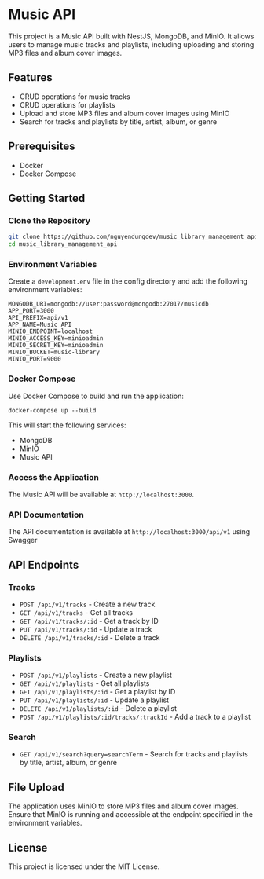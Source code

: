 # Music API

This project is a Music API built with NestJS, MongoDB, and MinIO. It allows users to manage music tracks and playlists, including uploading and storing MP3 files and album cover images.

## Features

- CRUD operations for music tracks
- CRUD operations for playlists
- Upload and store MP3 files and album cover images using MinIO
- Search for tracks and playlists by title, artist, album, or genre

## Prerequisites

- Docker
- Docker Compose

## Getting Started

### Clone the Repository

```bash
git clone https://github.com/nguyendungdev/music_library_management_api.git
cd music_library_management_api
```

### Environment Variables

Create a `development.env` file in the config directory and add the following environment variables:

```
MONGODB_URI=mongodb://user:password@mongodb:27017/musicdb
APP_PORT=3000
API_PREFIX=api/v1
APP_NAME=Music API
MINIO_ENDPOINT=localhost
MINIO_ACCESS_KEY=minioadmin
MINIO_SECRET_KEY=minioadmin
MINIO_BUCKET=music-library
MINIO_PORT=9000
```

### Docker Compose

Use Docker Compose to build and run the application:

```
docker-compose up --build
```

This will start the following services:

- MongoDB
- MinIO
- Music API

### Access the Application

The Music API will be available at `http://localhost:3000`.
### API Documentation
The API documentation is available at `http://localhost:3000/api/v1` using Swagger
## API Endpoints

### Tracks

- `POST /api/v1/tracks` - Create a new track
- `GET /api/v1/tracks` - Get all tracks
- `GET /api/v1/tracks/:id` - Get a track by ID
- `PUT /api/v1/tracks/:id` - Update a track
- `DELETE /api/v1/tracks/:id` - Delete a track

### Playlists

- `POST /api/v1/playlists` - Create a new playlist
- `GET /api/v1/playlists` - Get all playlists
- `GET /api/v1/playlists/:id` - Get a playlist by ID
- `PUT /api/v1/playlists/:id` - Update a playlist
- `DELETE /api/v1/playlists/:id` - Delete a playlist
- `POST /api/v1/playlists/:id/tracks/:trackId` - Add a track to a playlist

### Search

- `GET /api/v1/search?query=searchTerm` - Search for tracks and playlists by title, artist, album, or genre

## File Upload

The application uses MinIO to store MP3 files and album cover images. Ensure that MinIO is running and accessible at the endpoint specified in the environment variables.

## License

This project is licensed under the MIT License.